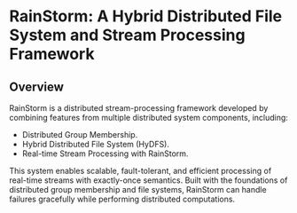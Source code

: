 # RainStorm: A Hybrid Distributed File System and Stream Processing Framework

## Overview

RainStorm is a distributed stream-processing framework developed by combining features from multiple distributed system components, including:
- Distributed Group Membership.
- Hybrid Distributed File System (HyDFS).
- Real-time Stream Processing with RainStorm.

This system enables scalable, fault-tolerant, and efficient processing of real-time streams with exactly-once semantics. Built with the foundations of distributed group membership and file systems, RainStorm can handle failures gracefully while performing distributed computations.
